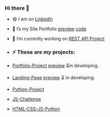 ### Hi there 👋

<!--
**AnastasiiaSorina/AnastasiiaSorina** is a ✨ _special_ ✨ repository because its `README.md` (this file) appears on your GitHub profile.
- 👯 I’m looking to collaborate on ...
- 🤔 I’m looking for help with ...
- 💬 Ask me about ...
- 📫 How to reach me: ...
- 😄 Pronouns: ...
- 🌱 I’m currently learning 
- ⚡ Fun fact: ...
-->
- 😄 I am on [LinkedIn](https://www.linkedin.com/in/anastasiia-sorina-b9681686/)
- 🤩 I’s my Site Portfolio [preview](https://github.com/AnastasiSo/Portfolio-Project) [code](https://github.com/AnastasiSo/Portfolio-Project)
- 🔭 I’m currently working on [REST API Project](https://github.com/Nortsova/dog-app-group1)

- ### ⚡ These are my projects:
- [Portfolio-Project]( https://github.com/AnastasiSo/Portfolio-Project) [preview](https://github.com/AnastasiSo/Portfolio-Project) ⏳in developing.
- [Landing-Page](https://github.com/AnastasiiaSorina/html-css-markup)  [preview](https://sparkly-bublanina-2feada.netlify.app/)  ⏳ in developing.
- [Python-Project](https://github.com/AnastasiiaSorina/finalCapstone)
- [JS-Challenge](https://github.com/AnastasiiaSorina/JS-Challenge-Cards)
- [HTML-CSS-JS-Python](https://github.com/AnastasiiaSorina/My-Portfolio)


